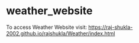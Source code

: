 # weather_website

To access Weather Website visit: https://raj-shukla-2002.github.io/rajshukla/Weather/index.html
